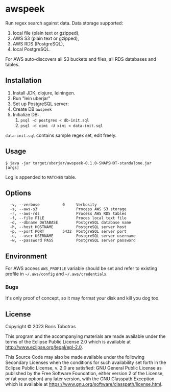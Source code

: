 # awspeek

Run regex search against data. Data storage supported:
  1. local file (plain text or gzipped),
  2. AWS S3 (plain text or gzipped),
  3. AWS RDS (PostgreSQL),
  4. local PostgreSQL.

For AWS auto-discovers all S3 buckets and files, all RDS databases and tables.

## Installation

1. Install JDK, clojure, leiningen.
2. Run "lein uberjar"
3. Set up PostgreSQL server:
  1. Create DB `awspeek`
  2. Initialize DB:
     1. `psql -d postgres < db-init.sql`
     2. `psql -d ximi -U ximi < data-init.sql`

`data-init.sql` contains sample regex set, edit freely.

## Usage

    $ java -jar target/uberjar/awspeek-0.1.0-SNAPSHOT-standalone.jar [args]

Log is appended to `MATCHES` table.

## Options

      -v, --verbose          0     Verbosity
      -s, --aws-s3                 Process AWS S3 storage
      -r, --aws-rds                Process AWS RDS tables
      -f, --file FILE              Proces local text file
      -d, --dbname DATABASE        PostgreSQL database name
      -h, --host HOSTNAME          PostgreSQL server host
      -p, --port PORT        5432  PostgreSQL server port
      -u, --user USERNAME          PostgreSQL server username
      -w, --password PASS          PostgreSQL server password

## Environment

For AWS access `AWS_PROFILE` variable should be set and refer to existing profile
in `~/.aws/config` and `~/.aws/credentials`. 

### Bugs

It's only proof of concept, so it may format your disk and kill you dog too.

## License

Copyright © 2023 Boris Tobotras

This program and the accompanying materials are made available under the
terms of the Eclipse Public License 2.0 which is available at
http://www.eclipse.org/legal/epl-2.0.

This Source Code may also be made available under the following Secondary
Licenses when the conditions for such availability set forth in the Eclipse
Public License, v. 2.0 are satisfied: GNU General Public License as published by
the Free Software Foundation, either version 2 of the License, or (at your
option) any later version, with the GNU Classpath Exception which is available
at https://www.gnu.org/software/classpath/license.html.
